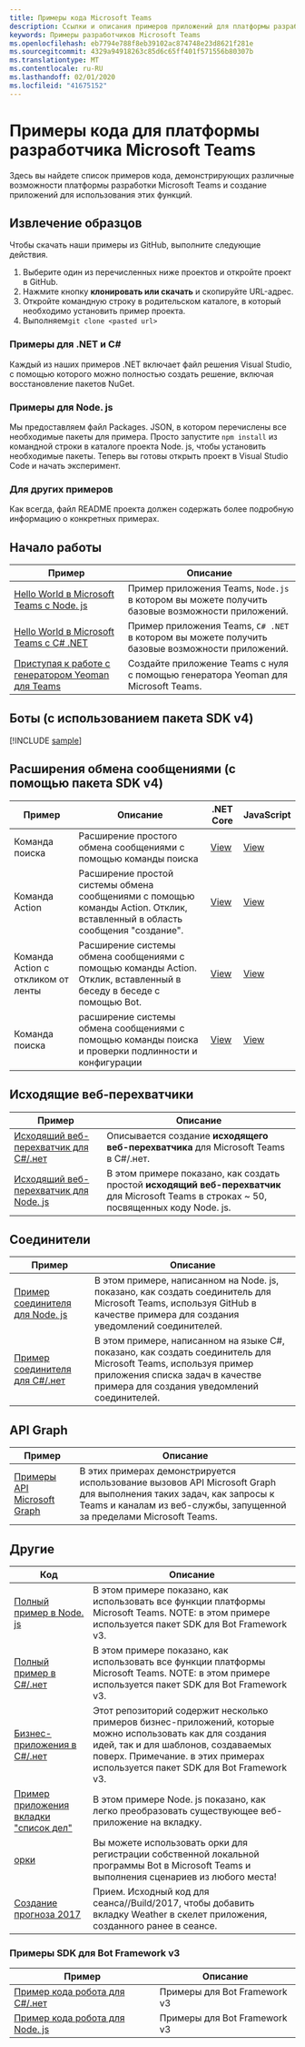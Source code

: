 ```yaml
---
title: Примеры кода Microsoft Teams
description: Ссылки и описания примеров приложений для платформы разработчика Microsoft Teams
keywords: Примеры разработчиков Microsoft Teams
ms.openlocfilehash: eb7794e788f8eb39102ac874748e23d8621f281e
ms.sourcegitcommit: 4329a94918263c85d6c65ff401f571556b80307b
ms.translationtype: MT
ms.contentlocale: ru-RU
ms.lasthandoff: 02/01/2020
ms.locfileid: "41675152"
---
```

# <a name="code-samples-for-the-microsoft-teams-developer-platform"></a>Примеры кода для платформы разработчика Microsoft Teams

Здесь вы найдете список примеров кода, демонстрирующих различные возможности платформы разработки Microsoft Teams и создание приложений для использования этих функций.

## <a name="getting-samples"></a>Извлечение образцов

Чтобы скачать наши примеры из GitHub, выполните следующие действия.

1. Выберите один из перечисленных ниже проектов и откройте проект в GitHub.
2. Нажмите кнопку **клонировать или скачать** и скопируйте URL-адрес.
3. Откройте командную строку в родительском каталоге, в который необходимо установить пример проекта.
4. Выполняем`git clone <pasted url>`

### <a name="for-netc-samples"></a>Примеры для .NET и C#

Каждый из наших примеров .NET включает файл решения Visual Studio, с помощью которого можно полностью создать решение, включая восстановление пакетов NuGet.

### <a name="for-nodejs-samples"></a>Примеры для Node. js

Мы предоставляем файл Packages. JSON, в котором перечислены все необходимые пакеты для примера. Просто запустите `npm install` из командной строки в каталоге проекта Node. js, чтобы установить необходимые пакеты. Теперь вы готовы открыть проект в Visual Studio Code и начать эксперимент.

### <a name="for-other-samples"></a>Для других примеров

Как всегда, файл README проекта должен содержать более подробную информацию о конкретных примерах.

## <a name="get-started"></a>Начало работы

| Пример | Описание|
|--------|-------------|
| [Hello World в Microsoft Teams с Node. js](https://github.com/OfficeDev/msteams-samples-hello-world-nodejs) | Пример приложения Teams, `Node.js` в котором вы можете получить базовые возможности приложений.|
| [Hello World в Microsoft Teams с C# .NET](https://github.com/OfficeDev/msteams-samples-hello-world-csharp) | Пример приложения Teams, `C# .NET` в котором вы можете получить базовые возможности приложений.|
| [Приступая к работе с генератором Yeoman для Teams](~/tutorials/get-started-yeoman.md) | Создайте приложение Teams с нуля с помощью генератора Yeoman для Microsoft Teams. |

## <a name="bots-using-the-v4-sdk"></a>Боты (с использованием пакета SDK v4)

[!INCLUDE [sample](~/includes/bots/teams-bot-samples.md)]

## <a name="messaging-extensions-using-the-v4-sdk"></a>Расширения обмена сообщениями (с помощью пакета SDK v4)

| Пример | Описание | .NET Core | JavaScript |
|--------|------------- |---|---|
| Команда поиска | Расширение простого обмена сообщениями с помощью команды поиска | [View](https://github.com/microsoft/BotBuilder-Samples/tree/master/samples/csharp_dotnetcore/50.teams-messaging-extensions-search)| [View](https://github.com/microsoft/BotBuilder-Samples/tree/master/samples/javascript_nodejs/50.teams-messaging-extensions-search)|
| Команда Action | Расширение простой системы обмена сообщениями с помощью команды Action. Отклик, вставленный в область сообщения "создание". | [View](https://github.com/microsoft/BotBuilder-Samples/tree/master/samples/csharp_dotnetcore/51.teams-messaging-extensions-action)|[View](https://github.com/microsoft/BotBuilder-Samples/tree/master/samples/javascript_nodejs/51.teams-messaging-extensions-action)|
| Команда Action с откликом от ленты | Расширение системы обмена сообщениями с помощью команды Action. Отклик, вставленный в беседу в беседе с помощью Bot. | [View](https://github.com/microsoft/BotBuilder-Samples/tree/master/samples/csharp_dotnetcore/53.teams-messaging-extensions-action-preview)|[View](https://github.com/microsoft/BotBuilder-Samples/tree/master/samples/javascript_nodejs/53.teams-messaging-extensions-action-preview)|
| Команда поиска | расширение системы обмена сообщениями с помощью команды поиска и проверки подлинности и конфигурации | [View](https://github.com/microsoft/BotBuilder-Samples/tree/master/samples/csharp_dotnetcore/52.teams-messaging-extensions-search-auth-config)| [View](https://github.com/microsoft/BotBuilder-Samples/tree/master/samples/javascript_nodejs/52.teams-messaging-extensions-search-auth-config)|

## <a name="outgoing-webhooks"></a>Исходящие веб-перехватчики

| Пример | Описание
|--------|-------------
| [Исходящий веб-перехватчик для C#/.нет](https://github.com/OfficeDev/microsoft-teams-sample-outgoing-webhook) | Описывается создание **исходящего веб-перехватчика** для Microsoft Teams в C#/.нет.
| [Исходящий веб-перехватчик для Node. js](https://github.com/OfficeDev/msteams-samples-outgoing-webhook-nodejs) | В этом примере показано, как создать простой **исходящий веб-перехватчик** для Microsoft Teams в строках ~ 50, посвященных коду Node. js.

## <a name="connectors"></a>Соединители

| Пример | Описание
|--------|-------------
| [Пример соединителя для Node. js](https://github.com/OfficeDev/microsoft-teams-sample-connector-nodejs) | В этом примере, написанном на Node. js, показано, как создать соединитель для Microsoft Teams, используя GitHub в качестве примера для создания уведомлений соединителей.
| [Пример соединителя для C#/.нет](https://github.com/OfficeDev/microsoft-teams-sample-connector-csharp) | В этом примере, написанном на языке C#, показано, как создать соединитель для Microsoft Teams, используя пример приложения списка задач в качестве примера для создания уведомлений соединителей.

## <a name="graph-api"></a>API Graph

| Пример | Описание
|--------|-------------
| [Примеры API Microsoft Graph](https://github.com/OfficeDev/microsoft-teams-sample-graph) | В этих примерах демонстрируется использование вызовов API Microsoft Graph для выполнения таких задач, как запросы к Teams и каналам из веб-службы, запущенной за пределами Microsoft Teams.

## <a name="others"></a>Другие

| Код | Описание |
|------|------------- |
| [Полный пример в Node. js](https://github.com/OfficeDev/microsoft-teams-sample-complete-node) | В этом примере показано, как использовать все функции платформы Microsoft Teams. NOTE: в этом примере используется пакет SDK для Bot Framework v3.|
| [Полный пример в C#/.нет](https://github.com/OfficeDev/microsoft-teams-sample-complete-csharp) | В этом примере показано, как использовать все функции платформы Microsoft Teams. NOTE: в этом примере используется пакет SDK для Bot Framework v3. |
| [Бизнес-приложения в C#/.нет](https://github.com/OfficeDev/msteams-sample-line-of-business-apps-csharp) | Этот репозиторий содержит несколько примеров бизнес-приложений, которые можно использовать как для создания идей, так и для шаблонов, создаваемых поверх. Примечание. в этих примерах используется пакет SDK для Bot Framework v3.|
| [Пример приложения вкладки "список дел"](https://github.com/OfficeDev/microsoft-teams-sample-todo) | В этом примере Node. js показано, как легко преобразовать существующее веб-приложение на вкладку. |
| [орки](https://github.com/OfficeDev/Orky) | Вы можете использовать орки для регистрации собственной локальной программы Bot в Microsoft Teams и выполнения сценариев из любого места! |
| [Создание прогноза 2017](https://github.com/OfficeDev/microsoft-teams-build2017-weather) | Прием. Исходный код для сеанса//Build/2017, чтобы добавить вкладку Weather в скелет приложения, созданного ранее в сеансе. |

### <a name="bot-framework-sdk-v3-samples"></a>Примеры SDK для Bot Framework v3

| Пример | Описание |
|--------|------------- |
| [Пример кода робота для C#/.нет](https://github.com/OfficeDev/BotBuilder-MicrosoftTeams/tree/master/CSharp/Samples/Microsoft.Bot.Connector.Teams.SampleBot) | Примеры для Bot Framework v3|
| [Пример кода робота для Node. js](https://github.com/OfficeDev/BotBuilder-MicrosoftTeams/tree/master/Node/samples) | Примеры для Bot Framework v3 |

